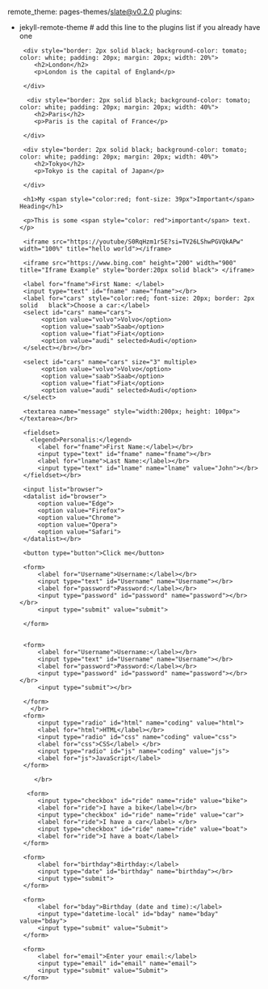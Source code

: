 <!DOCTYPE html>
remote_theme: pages-themes/slate@v0.2.0
plugins:
- jekyll-remote-theme # add this line to the plugins list if you already have one<html>
    <head>
        <title>City</title>
    </head>

    <body>
       
       <div style="border: 2px solid black; background-color: tomato; color: white; padding: 20px; margin: 20px; width: 20%">
          <h2>London</h2>
          <p>London is the capital of England</p>

       </div>

        <div style="border: 2px solid black; background-color: tomato; color: white; padding: 20px; margin: 20px; width: 40%">
          <h2>Paris</h2>
          <p>Paris is the capital of France</p>

       </div>

       <div style="border: 2px solid black; background-color: tomato; color: white; padding: 20px; margin: 20px; width: 40%">
          <h2>Tokyo</h2>
          <p>Tokyo is the capital of Japan</p>

       </div>     

       <h1>My <span style="color:red; font-size: 39px">Important</span> Heading</h1>

       <p>This is some <span style="color: red">important</span> text.</p>  

       <iframe src="https://youtube/S0RqHzm1r5E?si=TV26LShwPGVQkAPw" width="100%" title="hello world"></iframe> 
 
       <iframe src="https://www.bing.com" height="200" width="900" title="Iframe Example" style="border:20px solid black"> </iframe> 
    
       <label for="fname">First Name: </label>
       <input type="text" id="fname" name="fname"></br>
       <label for="cars" style="color:red; font-size: 20px; border: 2px solid   black">Choose a car:</label>
       <select id="cars" name="cars">
            <option value="volvo">Volvo</option>
            <option value="saab">Saab</option>  
            <option value="fiat">Fiat</option> 
            <option value="audi" selected>Audi</option>
       </select></br></br>

       <select id="cars" name="cars" size="3" multiple>
            <option value="volvo">Volvo</option>
            <option value="saab">Saab</option>  
            <option value="fiat">Fiat</option> 
            <option value="audi" selected>Audi</option>
       </select>

       <textarea name="message" style="width:200px; height: 100px"></textarea></br>

       <fieldset>
         <legend>Personalis:</legend>
           <label for="fname">First Name:</label></br>
           <input type="text" id="fname" name="fname"></br>
           <label for="lname">Last Name:</label></br>
           <input type="text" id="lname" name="lname" value="John"></br>
       </fieldset></br>
        
       <input list="browser">
       <datalist id="browser">
           <option value="Edge">
           <option value="Firefox">
           <option value="Chrome">
           <option value="Opera">
           <option value="Safari">
       </datalist></br>
       
       <button type="button">Click me</button> 

       <form>
           <label for="Username">Username:</label></br>
           <input type="text" id="Username" name="Username"></br>
           <label for="password">Password:</label></br>
           <input type="password" id="password" name="password"></br></br>
           <input type="submit" value="submit">
           
       </form>

       
       <form>
           <label for="Username">Username:</label></br>
           <input type="text" id="Username" name="Username"></br>
           <label for="password">Password:</label></br>
           <input type="password" id="password" name="password"></br></br>
           <input type="submit"></br>
           
       </form>
         </br>
       <form>
           <input type="radio" id="html" name="coding" value="html">
           <label for="html">HTML</label></br>
           <input type="radio" id="css" name="coding" value="css">
           <label for="css">CSS</label> </br>
           <input type="radio" id="js" name="coding" value="js">
           <label for="js">JavaScript</label>
       </form>

          </br>

        <form>
           <input type="checkbox" id="ride" name="ride" value="bike">
           <label for="ride">I have a bike</label></br>
           <input type="checkbox" id="ride" name="ride" value="car">
           <label for="ride">I have a car</label> </br>
           <input type="checkbox" id="ride" name="ride" value="boat">
           <label for="ride">I have a boat</label>
       </form>

       <form>
           <label for="birthday">Birthday:</label>
           <input type="date" id="birthday" name="birthday"></br>
           <input type="submit">
       </form>

       <form>
           <label for="bday">Birthday (date and time):</label>
           <input type="datetime-local" id="bday" name="bday" value="bday">
           <input type="submit" value="Submit">
       </form>

       <form>
           <label for="email">Enter your email:</label>
           <input type="email" id="email" name="email">
           <input type="submit" value="Submit">
       </form>
       
       
       

       
   

       

      

       
 
 
       
        
    </body>
</html>
